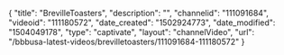 {
    "title": "BrevilleToasters",
    "description": "",
    "channelid": "111091684",
    "videoid": "111180572",
    "date_created": "1502924773",
    "date_modified": "1504049178",
    "type": "captivate",
    "layout": "channelVideo",
    "url": "\/bbbusa-latest-videos\/brevilletoasters\/111091684-111180572"
}